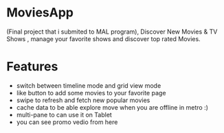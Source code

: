 # MoviesApp 
(Final project that i submited to MAL program),
Discover New Movies & TV Shows , manage your favorite shows and discover top rated Movies.

# Features
- switch between timeline mode and grid view mode
- like button to add some movies to your favorite page
- swipe to refresh and fetch new popular movies
- cache data to be able explore move when you are offline in metro :)
- multi-pane to can use it on Tablet 
- you can see promo vedio from here 
